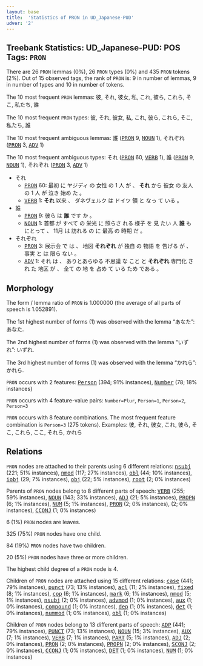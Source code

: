 ```yaml
---
layout: base
title:  'Statistics of PRON in UD_Japanese-PUD'
udver: '2'
---
```


## Treebank Statistics: UD_Japanese-PUD: POS Tags: `PRON`

There are 26 `PRON` lemmas (0%), 26 `PRON` types (0%) and 435 `PRON` tokens (2%).
Out of 15 observed tags, the rank of `PRON` is: 9 in number of lemmas, 9 in number of types and 10 in number of tokens.

The 10 most frequent `PRON` lemmas: 彼, それ, 彼女, 私, これ, 彼ら, これら, そこ, 私たち, 誰

The 10 most frequent `PRON` types:  彼, それ, 彼女, 私, これ, 彼ら, これら, そこ, 私たち, 誰

The 10 most frequent ambiguous lemmas: 誰 (<tt><a href="ja_pud-pos-PRON.html">PRON</a></tt> 9, <tt><a href="ja_pud-pos-NOUN.html">NOUN</a></tt> 1), それぞれ (<tt><a href="ja_pud-pos-PRON.html">PRON</a></tt> 3, <tt><a href="ja_pud-pos-ADV.html">ADV</a></tt> 1)

The 10 most frequent ambiguous types:  それ (<tt><a href="ja_pud-pos-PRON.html">PRON</a></tt> 60, <tt><a href="ja_pud-pos-VERB.html">VERB</a></tt> 1), 誰 (<tt><a href="ja_pud-pos-PRON.html">PRON</a></tt> 9, <tt><a href="ja_pud-pos-NOUN.html">NOUN</a></tt> 1), それぞれ (<tt><a href="ja_pud-pos-PRON.html">PRON</a></tt> 3, <tt><a href="ja_pud-pos-ADV.html">ADV</a></tt> 1)


* それ
  * <tt><a href="ja_pud-pos-PRON.html">PRON</a></tt> 60: 最初 に ヤジディ の 女性 の 1 人 が 、 <b>それ</b> から 彼女 の 友人 の 1 人 が 泣き 始め た 。
  * <tt><a href="ja_pud-pos-VERB.html">VERB</a></tt> 1: <b>それ</b> 以来 、 ダネヴェルク は ドイツ 領 と なっ て いる 。
* 誰
  * <tt><a href="ja_pud-pos-PRON.html">PRON</a></tt> 9: 彼ら は <b>誰</b> です か 。
  * <tt><a href="ja_pud-pos-NOUN.html">NOUN</a></tt> 1: 首都 が すべて の 栄光 に 照らさ れる 様子 を 見 たい 人 <b>誰</b> も にとって 、 11月 は 訪れる の に 最高 の 時期 だ 。
* それぞれ
  * <tt><a href="ja_pud-pos-PRON.html">PRON</a></tt> 3: 展示会 で は 、 地図 <b>それぞれ</b> が 独自 の 物語 を 告げる が 、 事実 と は 限ら ない 。
  * <tt><a href="ja_pud-pos-ADV.html">ADV</a></tt> 1: それ は 、 ありとあらゆる 不思議 な こと と <b>それぞれ</b> 専門化 さ れ た 地区 が 、 全て の 地 を 占め て いる ため である 。

## Morphology

The form / lemma ratio of `PRON` is 1.000000 (the average of all parts of speech is 1.052891).

The 1st highest number of forms (1) was observed with the lemma “あなた”: あなた.

The 2nd highest number of forms (1) was observed with the lemma “いずれ”: いずれ.

The 3rd highest number of forms (1) was observed with the lemma “かれら”: かれら.

`PRON` occurs with 2 features: <tt><a href="ja_pud-feat-Person.html">Person</a></tt> (394; 91% instances), <tt><a href="ja_pud-feat-Number.html">Number</a></tt> (78; 18% instances)

`PRON` occurs with 4 feature-value pairs: `Number=Plur`, `Person=1`, `Person=2`, `Person=3`

`PRON` occurs with 8 feature combinations.
The most frequent feature combination is `Person=3` (275 tokens).
Examples: 彼, それ, 彼女, これ, 彼ら, そこ, これら, ここ, それら, かれら


## Relations

`PRON` nodes are attached to their parents using 6 different relations: <tt><a href="ja_pud-dep-nsubj.html">nsubj</a></tt> (221; 51% instances), <tt><a href="ja_pud-dep-nmod.html">nmod</a></tt> (117; 27% instances), <tt><a href="ja_pud-dep-obl.html">obl</a></tt> (44; 10% instances), <tt><a href="ja_pud-dep-iobj.html">iobj</a></tt> (29; 7% instances), <tt><a href="ja_pud-dep-obj.html">obj</a></tt> (22; 5% instances), <tt><a href="ja_pud-dep-root.html">root</a></tt> (2; 0% instances)

Parents of `PRON` nodes belong to 8 different parts of speech: <tt><a href="ja_pud-pos-VERB.html">VERB</a></tt> (255; 59% instances), <tt><a href="ja_pud-pos-NOUN.html">NOUN</a></tt> (143; 33% instances), <tt><a href="ja_pud-pos-ADJ.html">ADJ</a></tt> (21; 5% instances), <tt><a href="ja_pud-pos-PROPN.html">PROPN</a></tt> (6; 1% instances), <tt><a href="ja_pud-pos-NUM.html">NUM</a></tt> (5; 1% instances), <tt><a href="ja_pud-pos-PRON.html">PRON</a></tt> (2; 0% instances),  (2; 0% instances), <tt><a href="ja_pud-pos-CCONJ.html">CCONJ</a></tt> (1; 0% instances)

6 (1%) `PRON` nodes are leaves.

325 (75%) `PRON` nodes have one child.

84 (19%) `PRON` nodes have two children.

20 (5%) `PRON` nodes have three or more children.

The highest child degree of a `PRON` node is 4.

Children of `PRON` nodes are attached using 15 different relations: <tt><a href="ja_pud-dep-case.html">case</a></tt> (441; 79% instances), <tt><a href="ja_pud-dep-punct.html">punct</a></tt> (73; 13% instances), <tt><a href="ja_pud-dep-acl.html">acl</a></tt> (11; 2% instances), <tt><a href="ja_pud-dep-fixed.html">fixed</a></tt> (8; 1% instances), <tt><a href="ja_pud-dep-cop.html">cop</a></tt> (6; 1% instances), <tt><a href="ja_pud-dep-mark.html">mark</a></tt> (6; 1% instances), <tt><a href="ja_pud-dep-nmod.html">nmod</a></tt> (5; 1% instances), <tt><a href="ja_pud-dep-nsubj.html">nsubj</a></tt> (2; 0% instances), <tt><a href="ja_pud-dep-advmod.html">advmod</a></tt> (1; 0% instances), <tt><a href="ja_pud-dep-aux.html">aux</a></tt> (1; 0% instances), <tt><a href="ja_pud-dep-compound.html">compound</a></tt> (1; 0% instances), <tt><a href="ja_pud-dep-dep.html">dep</a></tt> (1; 0% instances), <tt><a href="ja_pud-dep-det.html">det</a></tt> (1; 0% instances), <tt><a href="ja_pud-dep-nummod.html">nummod</a></tt> (1; 0% instances), <tt><a href="ja_pud-dep-obl.html">obl</a></tt> (1; 0% instances)

Children of `PRON` nodes belong to 13 different parts of speech: <tt><a href="ja_pud-pos-ADP.html">ADP</a></tt> (441; 79% instances), <tt><a href="ja_pud-pos-PUNCT.html">PUNCT</a></tt> (73; 13% instances), <tt><a href="ja_pud-pos-NOUN.html">NOUN</a></tt> (15; 3% instances), <tt><a href="ja_pud-pos-AUX.html">AUX</a></tt> (7; 1% instances), <tt><a href="ja_pud-pos-VERB.html">VERB</a></tt> (7; 1% instances), <tt><a href="ja_pud-pos-PART.html">PART</a></tt> (5; 1% instances), <tt><a href="ja_pud-pos-ADJ.html">ADJ</a></tt> (2; 0% instances), <tt><a href="ja_pud-pos-PRON.html">PRON</a></tt> (2; 0% instances), <tt><a href="ja_pud-pos-PROPN.html">PROPN</a></tt> (2; 0% instances), <tt><a href="ja_pud-pos-SCONJ.html">SCONJ</a></tt> (2; 0% instances), <tt><a href="ja_pud-pos-CCONJ.html">CCONJ</a></tt> (1; 0% instances), <tt><a href="ja_pud-pos-DET.html">DET</a></tt> (1; 0% instances), <tt><a href="ja_pud-pos-NUM.html">NUM</a></tt> (1; 0% instances)

